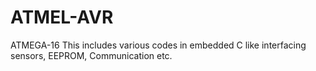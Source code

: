 # ATMEL-AVR
ATMEGA-16
This includes various codes in embedded C like interfacing sensors, EEPROM, Communication etc.



